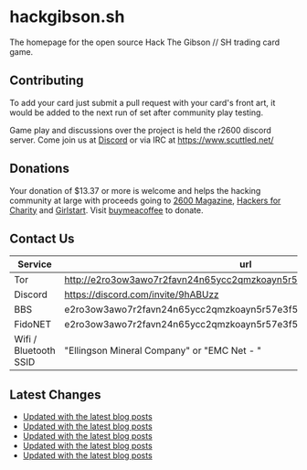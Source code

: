 # hackgibson.sh
The homepage for the open source Hack The Gibson // SH trading card game.


## Contributing

To add your card just submit a pull request with your card's front art, it would be added to the next run of set after community play testing.

Game play and discussions over the project is held the r2600 discord server. Come join us at [Discord](https://discord.com/invite/9hABUzz) or via IRC at https://www.scuttled.net/


## Donations

Your donation of $13.37 or more is welcome and helps the hacking community at large with proceeds going to [2600 Magazine](https://2600.com/), [Hackers for Charity](https://hackersforcharity.org) and [Girlstart](https://girlstart.org).  Visit [buymeacoffee](https://www.buymeacoffee.com/hackgibson.sh) to donate.


## Contact Us

Service | url
-|-
Tor | http://e2ro3ow3awo7r2favn24n65ycc2qmzkoayn5r57e3f56nvjwdcgg32ad.onion
Discord | https://discord.com/invite/9hABUzz
BBS | e2ro3ow3awo7r2favn24n65ycc2qmzkoayn5r57e3f56nvjwdcgg32ad.onion:23
FidoNET | e2ro3ow3awo7r2favn24n65ycc2qmzkoayn5r57e3f56nvjwdcgg32ad.onion:24554
Wifi / Bluetooth SSID | "Ellingson Mineral Company" or "EMC Net - <fidonet address>"

## Latest Changes
<!-- BLOG-POST-LIST:START -->
- [Updated with the latest blog posts](https://github.com/DFW2600/hackgibson.sh/commit/7a899f1d21ec6c8569bd0fe583393b0eadda8665)
- [Updated with the latest blog posts](https://github.com/DFW2600/hackgibson.sh/commit/b03c9eea9be1f69b70b1fd38eca36e024296aa96)
- [Updated with the latest blog posts](https://github.com/DFW2600/hackgibson.sh/commit/660bf740605516a41055279093ca39417226d3e0)
- [Updated with the latest blog posts](https://github.com/DFW2600/hackgibson.sh/commit/03d5870afa3b26bbfc2a3ab8c1e9cdc996e6ce8d)
- [Updated with the latest blog posts](https://github.com/DFW2600/hackgibson.sh/commit/d440895170a16f808c55bf31dc435ee1c3f58ccd)
<!-- BLOG-POST-LIST:END -->
